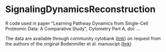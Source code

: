 # SignalingDynamicsReconstruction
R code used in paper "Learning Pathway Dynamics from Single-Cell Proteomic Data: A Comparative Study", Cytometry Part A, doi: ...

The data are available through community cytobank ([link](https://community.cytobank.org/cytobank/login)) on request from the authors of the original Bodenmiller et al. manuscipt ([link](https://www.ncbi.nlm.nih.gov/pubmed/22902532))
